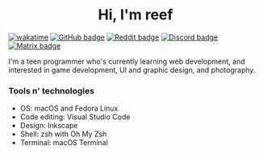 <h1 align="center">Hi, I'm reef</h1>

[![wakatime](https://wakatime.com/badge/user/13a61eda-9f06-4beb-bcfa-fcea4cae3f03.svg)](https://wakatime.com/@13a61eda-9f06-4beb-bcfa-fcea4cae3f03)
[![GitHub badge](https://img.shields.io/badge/-GitHub-black?logo=GitHub)](https://github.com/nreef12)
[![Reddit badge](https://img.shields.io/badge/-Reddit-white?logo=Reddit)](https://www.reddit.com/user/tappyturtle12/)
[![Discord badge](https://img.shields.io/badge/Discord-Reef%234540-%235865F2?logo=Discord)](https://discord.com/users/358397930928865290)
[![Matrix badge](https://img.shields.io/badge/-Matrix-black?logo=Matrix)](https://matrix.to/#/@tappyturtle:matrix.org)

I'm a teen programmer who's currently learning web development, and interested in game development, UI and graphic design, and photography.

### Tools n' technologies

- OS: macOS and Fedora Linux
- Code editing: Visual Studio Code
- Design: Inkscape
- Shell: zsh with Oh My Zsh
- Terminal: macOS Terminal

